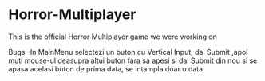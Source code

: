 # Horror-Multiplayer
This is the official Horror Multiplayer game we were working on



Bugs
-In MainMenu selectezi un buton cu Vertical Input, dai Submit ,apoi muti mouse-ul deasupra altui buton fara sa apesi si dai Submit din nou si se apasa acelasi buton de prima data, se intampla doar o data. 
